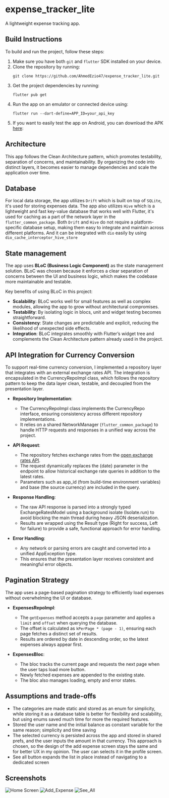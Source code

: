 # expense_tracker_lite

A lightweight expense tracking app.

## Build Instructions

To build and run the project, follow these steps:

1. Make sure you have both `git` and `flutter` SDK installed on your device.
2. Clone the repository by running:
   ```
   git clone https://github.com/AhmedEzio47/expense_tracker_lite.git
   ```
3. Get the project dependencies by running:
   ```
   flutter pub get
   ```
4. Run the app on an emulator or connected device using:
   ```
   flutter run --dart-define=APP_ID=your_api_key
   ```
5. If you want to easily test the app on Android, you can download the
   APK [here](https://drive.google.com/file/d/1JIAMA-SLWO2F960hFE8CbZ_J9eFVAykQ/view?usp=sharing):

## Architecture

This app follows the Clean Architecture pattern, which promotes testability, separation of concerns,
and maintainability. By organizing the code into distinct layers, it becomes easier to manage
dependencies and scale the application over time.

## Database

For local data storage, the app utilizes `Drift` which is built on top of `SQLite`, it's used for storing expenses data.
The app also utilizes `Hive` which is a lightweight and fast key-value database that works
well with Flutter, it's used for caching as a part of the network layer in the `flutter_common_package`.
Both `Drift` and `Hive` do not require a platform-specific database setup, making them easy to
integrate and maintain across different platforms. And it can be integrated with `dio` easily
by using `dio_cache_interceptor_hive_store`

## State management

The app uses **BLoC (Business Logic Component)** as the state management solution. BLoC was chosen because it enforces a clear separation of concerns between the UI and business logic, which makes the codebase more maintainable and testable.  

Key benefits of using BLoC in this project:
- **Scalability**: BLoC works well for small features as well as complex modules, allowing the app to grow without architectural compromises.  
- **Testability**: By isolating logic in blocs, unit and widget testing becomes straightforward.  
- **Consistency**: State changes are predictable and explicit, reducing the likelihood of unexpected side effects.  
- **Integration**: BLoC integrates smoothly with Flutter’s widget tree and complements the Clean Architecture pattern already used in the project.  

## API Integration for Currency Conversion

To support real-time currency conversion, I implemented a repository layer that integrates with an external exchange rates API. 
The integration is encapsulated in the CurrencyRepoImpl class, which follows the repository pattern to keep the data layer clean, testable, and decoupled from the presentation layer.

- **Repository Implementation**:  
  - The CurrencyRepoImpl class implements the CurrencyRepo interface, ensuring consistency across different repository implementations.  
  - It relies on a shared NetworkManager (`flutter_common_package`) to handle HTTP requests and responses in a unified way across the project.  

- **API Request**:  
  - The repository fetches exchange rates from the [open exchange rates API](https://openexchangerates.org).  
  - The request dynamically replaces the {date} parameter in the endpoint to allow historical exchange rate queries in addition to the latest rates.  
  - Parameters such as app_id (from build-time environment variables) and base (the source currency) are included in the query.  

- **Response Handling**:  
  - The raw API response is parsed into a strongly typed ExchangeRatesModel using a background isolate (Isolate.run) to avoid blocking the main thread during heavy JSON deserialization.  
  - Results are wrapped using the Result type (Right for success, Left for failure) to provide a safe, functional approach for error handling.  

- **Error Handling**:  
  - Any network or parsing errors are caught and converted into a unified AppException type.  
  - This ensures that the presentation layer receives consistent and meaningful error objects.

## Pagination Strategy

The app uses a page-based pagination strategy to efficiently load expenses without overwhelming the UI or database.

- **ExpensesRepoImpl**:
   - The `getExpenses` method accepts a `page` parameter and applies a `limit` and `offset` when querying the database.
   - The offset is calculated as `kPerPage * (page - 1)`, ensuring each page fetches a distinct set of results.
   - Results are ordered by date in descending order, so the latest expenses always appear first.

- **ExpensesBloc**:
   - The bloc tracks the current page and requests the next page when the user taps load more button.
   - Newly fetched expenses are appended to the existing state.
   - The bloc also manages loading, empty and error states.

## Assumptions and trade-offs
   - The categories are made static and stored as an enum for simplicity, 
      while storing it as a database table is better for flexibility and scalability,
      but using enums saved much time for more the required features.
   - Stored the user name and the initial balance as constant variable for the same reason; simplicity and time saving
   - The selected currency is persisted across the app and stored in shared prefs, and the user inputs the amount in that currency.
      This approach is chosen, so the design of the add expense screen stays the same and for better UX in my opinion.
      The user can selects it in the profile screen.
   - See all button expands the list in place instead of navigating to a dedicated screen


## Screenshots

![Home Screen](assets/screenshots/home.png)
![Add_Expense](assets/screenshots/add_expense.png)
![See_All](assets/screenshots/see_all.png)



